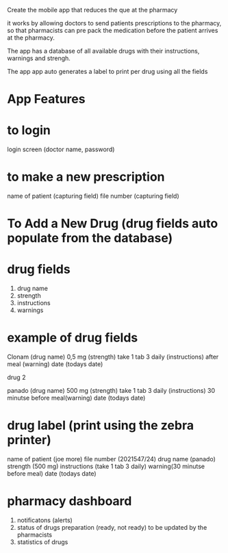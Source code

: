 Create the mobile app that reduces the que at the pharmacy

it works by allowing doctors to send patients prescriptions to the pharmacy, so that pharmacists can pre pack the medication before the patient arrives at the pharmacy.

The app has a database of all available drugs with their instructions, warnings and strengh.

The app app auto generates a label to print per drug using all the fields


# App Features

# to login

login screen (doctor name, password)

# to make a new prescription

name of patient (capturing field)
file number (capturing field)


# To Add a New Drug (drug fields auto populate from the database)

# drug fields

1. drug name
2. strength
3. instructions
4. warnings

# example of drug fields

Clonam (drug name)
0,5 mg (strength)
take 1 tab 3 daily (instructions)
after meal (warning)
date (todays date)

 

drug 2

panado (drug name)
500 mg (strength)
take 1 tab 3 daily (instructions)
30 minutse before meal(warning)
date (todays date)

# drug label (print using the zebra printer)

name of patient (joe more)
file number (2021547/24)
drug name (panado)
strength (500 mg)
instructions (take 1 tab 3 daily)
warning(30 minutse before meal)
date (todays date)

# pharmacy dashboard

1. notificatons (alerts)
2. status of drugs preparation (ready, not ready) to be updated by the pharmacists
3. statistics of drugs

